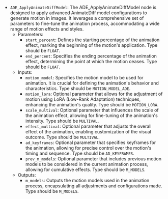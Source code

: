 - `ADE_ApplyAnimateDiffModel`: The ADE_ApplyAnimateDiffModel node is designed to apply advanced AnimateDiff model configurations to generate motion in images. It leverages a comprehensive set of parameters to fine-tune the animation process, accommodating a wide range of motion effects and styles.
    - Parameters:
        - `start_percent`: Defines the starting percentage of the animation effect, marking the beginning of the motion's application. Type should be `FLOAT`.
        - `end_percent`: Specifies the ending percentage of the animation effect, determining the point at which the motion ceases. Type should be `FLOAT`.
    - Inputs:
        - `motion_model`: Specifies the motion model to be used for animation. It is crucial for defining the animation's behavior and characteristics. Type should be `MOTION_MODEL_ADE`.
        - `motion_lora`: Optional parameter that allows for the adjustment of motion using LoRA (Low-Rank Adaptation) techniques, enhancing the animation's quality. Type should be `MOTION_LORA`.
        - `scale_multival`: Optional parameter that influences the scale of the animation effect, allowing for fine-tuning of the animation's intensity. Type should be `MULTIVAL`.
        - `effect_multival`: Optional parameter that adjusts the overall effect of the animation, enabling customization of the visual outcome. Type should be `MULTIVAL`.
        - `ad_keyframes`: Optional parameter that specifies keyframes for the animation, allowing for precise control over the motion's timing and sequence. Type should be `AD_KEYFRAMES`.
        - `prev_m_models`: Optional parameter that includes previous motion models to be considered in the current animation process, allowing for cumulative effects. Type should be `M_MODELS`.
    - Outputs:
        - `m_models`: Outputs the motion models used in the animation process, encapsulating all adjustments and configurations made. Type should be `M_MODELS`.
